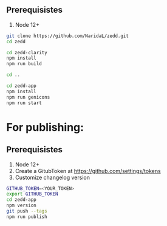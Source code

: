 ## Prerequisistes

1. Node 12+

```sh
git clone https://github.com/NaridaL/zedd.git
cd zedd

cd zedd-clarity
npm install
npm run build

cd ..

cd zedd-app
npm install
npm run genicons
npm run start
```

# For publishing:

## Prerequisistes

1. Node 12+
2. Create a GitubToken at https://github.com/settings/tokens
3. Customize changelog version

```sh
GITHUB_TOKEN=<YOUR_TOKEN>
export GITHUB_TOKEN
cd zedd-app
npm version
git push --tags
npm run publish
```
